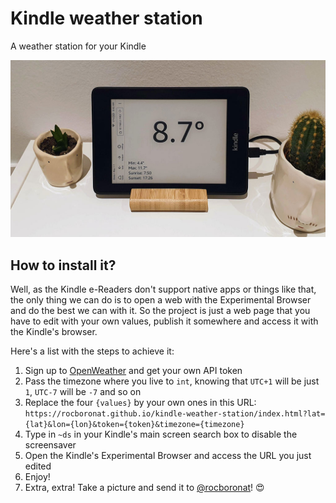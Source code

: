 # Kindle weather station
A weather station for your Kindle

<img src="art/kindle-weather-station.jpg"/>

## How to install it?

Well, as the Kindle e-Readers don't support native apps or things like that, the only thing we can do is to open a web with the Experimental Browser and do the best we can with it. So the project is just a web page that you have to edit with your own values, publish it somewhere and access it with the Kindle's browser.

Here's a list with the steps to achieve it:

1. Sign up to [OpenWeather](https://openweathermap.org) and get your own API token
2. Pass the timezone where you live to `int`, knowing that `UTC+1` will be just `1`, `UTC-7` will be `-7` and so on
3. Replace the four `{values}` by your own ones in this URL: `https://rocboronat.github.io/kindle-weather-station/index.html?lat={lat}&lon={lon}&token={token}&timezone={timezone}`
4. Type in `~ds` in your Kindle's main screen search box to disable the screensaver
5. Open the Kindle's Experimental Browser and access the URL you just edited
6. Enjoy!
7. Extra, extra! Take a picture and send it to [@rocboronat](http://twitter.com/rocboronat)! 😍
